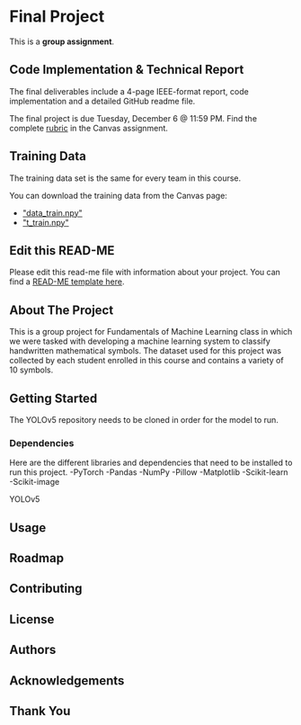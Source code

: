 # Final Project

This is a **group assignment**.

## Code Implementation & Technical Report

The final deliverables include a 4-page IEEE-format report, code implementation and a detailed GitHub readme file.

The final project is due Tuesday, December 6 @ 11:59 PM. Find the complete [rubric](https://ufl.instructure.com/courses/455013/assignments/5244219) in the Canvas assignment.

## Training Data

The training data set is the same for every team in this course.

You can download the training data from the Canvas page:

* ["data_train.npy"](https://ufl.instructure.com/files/72247539/download?download_frd=1)
* ["t_train.npy"](https://ufl.instructure.com/files/72245951/download?download_frd=1)

## Edit this READ-ME

Please edit this read-me file with information about your project. You can find a [READ-ME template here](https://github.com/catiaspsilva/README-template).

## About The Project

This is a group project for Fundamentals of Machine Learning class in which we were tasked with developing a machine learning system to classify handwritten mathematical symbols. The dataset used for this project was collected by each student enrolled in this course and contains a variety of 10 symbols. 

## Getting Started

The YOLOv5 repository needs to be cloned in order for the model to run. 

### Dependencies
Here are the different libraries and dependencies that need to be installed to run this project. 
-PyTorch
-Pandas
-NumPy
-Pillow
-Matplotlib
-Scikit-learn
-Scikit-image

YOLOv5

## Usage

## Roadmap

## Contributing

## License

## Authors

## Acknowledgements

## Thank You
